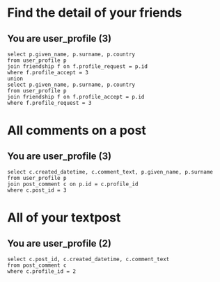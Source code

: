 # Find the detail of your friends
## You are user_profile (3)
```
select p.given_name, p.surname, p.country
from user_profile p
join friendship f on f.profile_request = p.id
where f.profile_accept = 3
union
select p.given_name, p.surname, p.country
from user_profile p
join friendship f on f.profile_accept = p.id
where f.profile_request = 3
```


# All comments on a post
## You are user_profile (3)
```
select c.created_datetime, c.comment_text, p.given_name, p.surname
from user_profile p
join post_comment c on p.id = c.profile_id
where c.post_id = 3
```


# All of your textpost
## You are user_profile (2)
```
select c.post_id, c.created_datetime, c.comment_text
from post_comment c
where c.profile_id = 2
```

